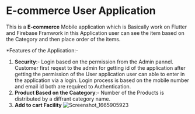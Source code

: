 # E-commerce User Application

This is a **E-commerce** Mobile application which is Basically work on Flutter and Firebase Framwork in this Application user can see the item based on the Category and then place order of the items.

*Features of the Application:- 
  1) **Security**:- Login based on the permission from the Admin pannel. Customer first reqest to the admin for getting id of the application after getting the permission of the User application user can able to enter in the application via a login. Login process is based on the mobile number and email id both are required to Authentication. 
  2) **Product Based on the Caategory**:- Number of the Products is distributed by a diffrant category name. 
  3) **Add to cart Facility**
![Screenshot_1665905923](https://user-images.githubusercontent.com/79891868/196024044-82d2da91-f87e-4b00-a942-344ba0d417ee.png)
